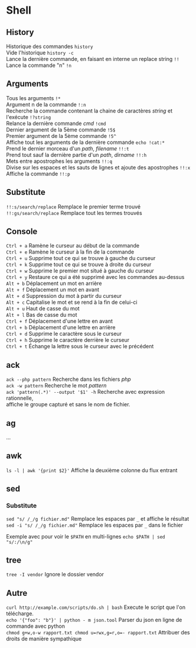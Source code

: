 # Shell

## History

Historique des commandes `history`  
Vide l'historique `history -c`  
Lance la dernière commande, en faisant en interne un replace string `!!`  
Lance la commande "n" `!n`

## Arguments
Tous les arguments `!*`  
Argument n de la commande `!:n`  
Recherche la commande contenant la chaine de caractères _string_ et l'exécute `!?string`  
Relance la dernière commande _cmd_ `!cmd`  
Dernier argument de la 5ème commande `!5$`  
Premier argument de la 5ème commande `!5^`  
Affiche tout les arguments de la dernière commande `echo !cat:*`  
Prend le dernier morceau d'un _path_, _filename_ `!!:t`  
Prend tout sauf la dernière partie d'un _path_, _dirname_ `!!:h`  
Mets entre apostrophes les arguments `!!:q`  
Divise sur les espaces et les sauts de lignes et ajoute des apostrophes `!!:x`  
Affiche la commande `!!:p`

## Substitute
`!!:s/search/replace` Remplace le premier terme trouvé  
`!!:gs/search/replace` Remplace tout les termes trouvés

## Console
`Ctrl + a` Ramène le curseur au début de la commande  
`Ctrl + e` Ramène le curseur à la fin de la commande  
`Ctrl + u` Supprime tout ce qui se trouve à gauche du curseur  
`Ctrl + k` Supprime tout ce qui se trouve à droite du curseur  
`Ctrl + w` Supprime le premier mot situé à gauche du curseur  
`Ctrl + y` Restaure ce qui a été supprimé avec les commandes au-dessus  
`Alt + b` Déplacement un mot en arrière  
`Alt + f` Déplacement un mot en avant  
`Alt + d` Suppression du mot à partir du curseur  
`Alt + c` Capitalise le mot et se rend à la fin de celui-ci  
`Alt + u` Haut de casse du mot  
`Alt + l` Bas de casse du mot  
`Ctrl + f` Déplacement d'une lettre en avant  
`Ctrl + b` Déplacement d'une lettre en arrière  
`Ctrl + d` Supprime le caractère sous le curseur  
`Ctrl + h` Supprime le caractère derrière le curseur  
`Ctrl + t` Échange la lettre sous le curseur avec le précédent

## ack
`ack --php pattern` Recherche dans les fichiers _php_  
`ack -w pattern` Recherche le mot _pattern_  
`ack 'pattern(.*)' --output '$1' -h` Recherche avec expression rationnelle,  
affiche le groupe capturé et sans le nom de fichier.

## ag
…

## awk
`ls -l | awk '{print $2}'` Affiche la deuxième colonne du flux entrant

## sed
### Substitute
`sed "s/ /_/g fichier.md"` Remplace les espaces par `_` et affiche le résultat  
`sed -i "s/ /_/g fichier.md"` Remplace les espaces par `_` dans le fichier

Exemple avec pour voir le `$PATH` en multi-lignes
`echo $PATH | sed "s/:/\n/g"`

## tree
`tree -I vendor` Ignore le dossier vendor

## Autre
`curl http://example.com/scripts/do.sh | bash` Execute le script que l'on télécharge.  
`echo '{"foo": "b"}' | python - m json.tool` Parser du json en ligne de commande avec python  
`chmod g+w,o-w rapport.txt chmod u=rwx,g=r,o=- rapport.txt` Attribuer des droits de manière sympathique
